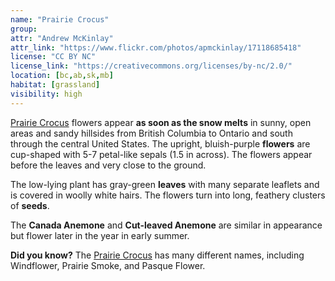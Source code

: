```yaml
---
name: "Prairie Crocus"
group:
attr: "Andrew McKinlay"
attr_link: "https://www.flickr.com/photos/apmckinlay/17118685418"
license: "CC BY NC"
license_link: "https://creativecommons.org/licenses/by-nc/2.0/"
location: [bc,ab,sk,mb]
habitat: [grassland]
visibility: high
---
```

[Prairie Crocus](/plants/pracrocus/) flowers appear **as soon as the snow melts** in sunny, open areas and sandy hillsides from British Columbia to Ontario and south through the central United States. The upright, bluish-purple **flowers** are cup-shaped with 5-7 petal-like sepals (1.5 in across). The flowers appear before the leaves and very close to the ground.

The low-lying plant has gray-green **leaves** with many separate leaflets and is covered in woolly white hairs. The flowers turn into long, feathery clusters of **seeds**.

The **Canada Anemone** and **Cut-leaved Anemone** are similar in appearance but flower later in the year in early summer.

**Did you know?** The [Prairie Crocus](/plants/pracrocus/) has many different names, including Windflower, Prairie Smoke, and Pasque Flower.
